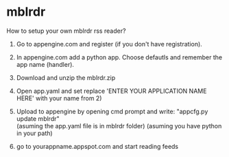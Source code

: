 mblrdr
======

How to setup your own mblrdr rss reader?

1. Go to appengine.com and register (if you don't have registration).

2. In appengine.com add a python app. Choose defautls and remember the app name (handler).

3. Download and unzip the mblrdr.zip

4. Open app.yaml and set replace 'ENTER YOUR APPLICATION NAME HERE' with your name from 2)

5. Upload to appengine by opening cmd prompt and write: "appcfg.py update mblrdr"  
  (asuming the app.yaml file is in mblrdr folder)
  (asuming you have python in your path)

6. go to yourappname.appspot.com and start reading feeds